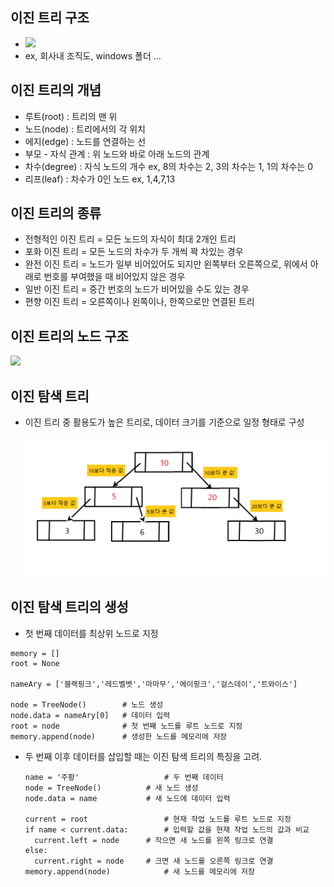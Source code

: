 ## 이진 트리 구조

* ![](https://upload.wikimedia.org/wikipedia/commons/thumb/d/da/Binary_search_tree.svg/1920px-Binary_search_tree.svg.png) 
* ex, 회사내 조직도, windows 폴더 ...



## 이진 트리의 개념

* 루트(root) : 트리의 맨 위
* 노드(node) : 트리에서의 각 위치
* 에지(edge) : 노드를 연결하는 선
* 부모 - 자식 관계 : 위 노드와 바로 아래 노드의 관계
* 차수(degree) : 자식 노드의 개수  ex, 8의 차수는 2, 3의 차수는 1, 1의 차수는 0
* 리프(leaf) : 차수가 0인 노드  ex, 1,4,7,13



## 이진 트리의 종류

* 전형적인 이진 트리 = 모든 노드의 자식이 최대 2개인 트리
* 포화 이진 트리 = 모든 노드의 차수가 두 개씩 꽉 차있는 경우
* 완전 이진 트리 = 노드가 일부 비어있어도 되지만 왼쪽부터 오른쪽으로, 위에서 아래로 번호를 부여했을 때 비어있지 않은 경우
* 일반 이진 트리 = 중간 번호의 노드가 비어있을 수도 있는 경우
* 편향 이진 트리 = 오른쪽이나 왼쪽이나, 한쪽으로만 연결된 트리



## 이진 트리의 노드 구조

![](https://media.vlpt.us/images/513sojin/post/6aa50c43-7f11-4ca9-a594-da486feb56af/%EB%A7%81%ED%81%AC%ED%91%9C%ED%98%84.png)





## 이진 탐색 트리

* 이진 트리 중 활용도가 높은 트리로, 데이터 크기를 기준으로 일정 형태로 구성

  ![](https://github.com/Seungeun-Song/study_1_-Data-structures-and-algorithms/blob/master/img/%EC%9D%B4%EC%A7%84%20%ED%83%90%EC%83%89%20%ED%8A%B8%EB%A6%AC%EC%9D%98%20%EB%8C%80%ED%91%9C%EC%A0%81%EC%9D%B8%20%ED%98%95%ED%83%9C.png?raw=true)

## 이진 탐색 트리의 생성

* 첫 번째 데이터를 최상위 노드로 지정

```
memory = []
root = None

nameAry = ['블랙핑크','레드벨벳','마마무','에이핑크','걸스데이','트와이스']

node = TreeNode()        # 노드 생성
node.data = nameAry[0]   # 데이터 입력
root = node 			 # 첫 번째 노드를 루트 노드로 지정
memory.append(node)		 # 생성한 노드를 메모리에 저장
```



* 두 번째 이후 데이터를 삽입할 때는 이진 탐색 트리의 특징을 고려.

  ```
  name = '주황'					# 두 번째 데이터
  node = TreeNode()			 # 새 노드 생성
  node.data = name			 # 새 노드에 데이터 입력
  
  current = root				 # 현재 작업 노드를 루트 노드로 지정
  if name < current.data:		 # 입력할 값을 현재 작업 노드의 값과 비교
  	current.left = node		 # 작으면 새 노드를 왼쪽 링크로 연결
  else:
  	current.right = node	 # 크면 새 노드를 오른쪽 링크로 연결
  memory.append(node)			 # 새 노드를 메모리에 저장
  ```

  

